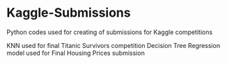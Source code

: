 # Kaggle-Submissions
Python codes used for creating of submissions for Kaggle competitions

KNN used for final Titanic Survivors competition
Decision Tree Regression model used for Final Housing Prices submission
